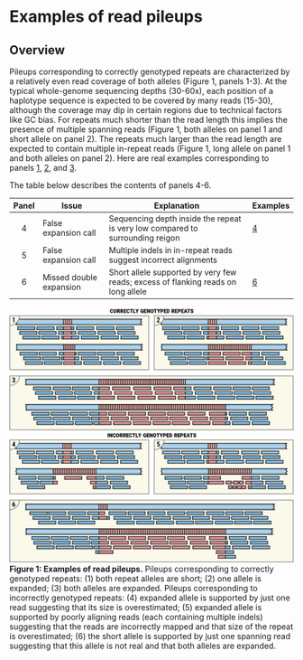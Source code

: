 # Examples of read pileups

## Overview

Pileups corresponding to correctly genotyped repeats are characterized by a
relatively even read coverage of both alleles (Figure 1, panels 1-3). At the
typical whole-genome sequencing depths (30-60x), each position of a haplotype
sequence is expected to be covered by many reads (15-30), although the coverage
may dip in certain regions due to technical factors like GC bias. For repeats
much shorter than the read length this implies the presence of multiple spanning
reads (Figure 1, both alleles on panel 1 and short allele on panel 2). The
repeats much larger than the read length are expected to contain multiple
in-repeat reads (Figure 1, long allele on panel 1 and both alleles on panel 2).
Here are real examples corresponding to panels [1](images/example-1-1.pdf),
[2](images/example-1-2.pdf), and [3](images/example-1-3.pdf).

The table below describes the contents of panels 4-6.

| Panel | Issue                     | Explanation                                                                       | Examples                    |
|:-----:|---------------------------|-----------------------------------------------------------------------------------|-----------------------------|
| 4     | False expansion call      | Sequencing depth inside the repeat is very low compared to surrounding reigon     | [4](images/example-1-4.pdf) |
| 5     | False expansion call      | Multiple indels in in-repeat reads suggest incorrect alignments                   |                             |
| 6     | Missed double expansion   | Short allele supported by very few reads; excess of flanking reads on long allele | [6](images/example-1-6.pdf) |

![Examples of read pileups](images/cartoon-examples.png)
**Figure 1: Examples of read pileups.** Pileups corresponding to correctly genotyped
repeats: (1) both repeat alleles are short; (2) one allele is expanded; (3) both
alleles are expanded. Pileups corresponding to incorrectly genotyped repeats:
(4) expanded allele is supported by just one read suggesting that its size is
overestimated; (5) expanded allele is supported by poorly aligning reads (each
containing multiple indels) suggesting that the reads are incorrectly mapped and
that size of the repeat is overestimated; (6) the short allele is supported by
just one spanning read suggesting that this allele is not real and that both
alleles are expanded.
